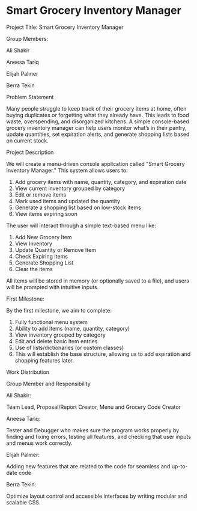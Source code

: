 # Smart Grocery Inventory Manager
Project Title: Smart Grocery Inventory Manager

Group Members:

Ali Shakir

Aneesa Tariq

Elijah Palmer

Berra Tekin

Problem Statement

Many people struggle to keep track of their grocery items at home, often buying duplicates or forgetting what they already have. This leads to food waste, overspending, and disorganized kitchens. A simple console-based grocery inventory manager can help users monitor what’s in their pantry, update quantities, set expiration alerts, and generate shopping lists based on current stock.

Project Description

We will create a menu-driven console application called "Smart Grocery Inventory Manager." This system allows users to:
1. Add grocery items with name, quantity, category, and expiration date
2. View current inventory grouped by category
3. Edit or remove items
4. Mark used items and updated the quantity
5. Generate a shopping list based on low-stock items
6. View items expiring soon

The user will interact through a simple text-based menu like:
1. Add New Grocery Item 
2. View Inventory 
3. Update Quantity or Remove Item 
4. Check Expiring Items 
5. Generate Shopping List 
6. Clear the items

All items will be stored in memory (or optionally saved to a file), and users will be prompted with intuitive inputs.

First Milestone:

By the first milestone, we aim to complete:
1. Fully functional menu system
2. Ability to add items (name, quantity, category)
3. View inventory grouped by category
4. Edit and delete basic item entries
5. Use of lists/dictionaries (or custom classes)
6. This will establish the base structure, allowing us to add expiration and shopping features later.

Work Distribution

Group Member and Responsibility

Ali Shakir:

Team Lead, Proposal/Report Creator, Menu and Grocery Code Creator

Aneesa Tariq:

Tester and Debugger who makes sure the program works properly by finding and fixing errors, testing all features, and checking that user inputs and menus work correctly.

Elijah Palmer:

Adding new features that are related to the code for seamless and up-to-date code

Berra Tekin:

Optimize layout control and accessible interfaces by writing modular and scalable CSS. 
